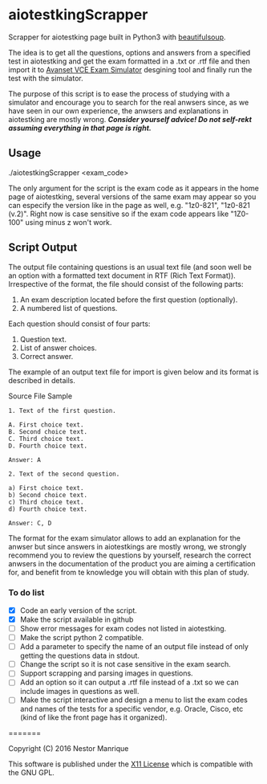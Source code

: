 aiotestkingScrapper
==================

Scrapper for aiotestking page built in Python3 with [beautifulsoup](http://www.crummy.com/software/BeautifulSoup/).

The idea is to get all the questions, options and answers from a specified test in aiotestking and get the exam formatted in a .txt or .rtf file and then import it to [Avanset VCE Exam Simulator](http://www.avanset.com/vce-simulator.html) desgining tool and finally run the test with the simulator.

The purpose of this script is to ease the process of studying with a simulator and encourage you to search for the real anwsers since, as we have seen in our own experience, the anwsers and explanations in aiotestking are mostly wrong. ***Consider yourself advice! Do not self-rekt assuming everything in that page is right.***

## Usage

./aiotestkingScrapper <exam_code>

The only argument for the script is the exam code as it appears in the home page of aiotestking, several versions of the same exam may appear so you can especify the version like in the page as well, e.g. "1z0-821", "1z0-821 (v.2)". Right now is case sensitive so if the exam code appears like "1Z0-100" using minus z won't work.

## Script Output

The output file containing questions is an usual text file (and soon well be an option with a formatted text document in RTF (Rich Text Format)). Irrespective of the format, the file should consist of the following parts:

   1. An exam description located before the first question (optionally).
   2. A numbered list of questions.

Each question should consist of four parts:

   1. Question text.
   2. List of answer choices.
   3. Correct answer.

The example of an output text file for import is given below and its format is described in details.

Source File Sample

```
1. Text of the first question.

A. First choice text.
B. Second choice text.
C. Third choice text.
D. Fourth choice text.

Answer: A

2. Text of the second question.

a) First choice text.
b) Second choice text.
c) Third choice text.
d) Fourth choice text.

Answer: C, D
```

The format for the exam simulator allows to add an explanation for the anwser but since answers in aiotestkings are mostly wrong, we strongly recommend you to review the questions by yourself, research the correct anwsers in the documentation of the product you are aiming a certification for, and benefit from te knowledge you will obtain with this plan of study.

### To do list
- [x] Code an early version of the script.
- [x] Make the script available in github
- [ ] Show error messages for exam codes not listed in aiotestking.
- [ ] Make the script python 2 compatible.
- [ ] Add a parameter to specify the name of an output file instead of only getting the questions data in stdout.
- [ ] Change the script so it is not case sensitive in the exam search.
- [ ] Support scrapping and parsing images in questions.
- [ ] Add an option so it can output a .rtf file instead of a .txt so we can include images in questions as well.
- [ ] Make the script interactive and design a menu to list the exam codes and names of the tests for a specific vendor, e.g. Oracle, Cisco, etc (kind of like the front page has it organized).

=======

Copyright (C) 2016 Nestor Manrique

This software is published under the [X11 License](http://www.gnu.org/licenses/license-list.html#X11License) which is compatible with the GNU GPL.
